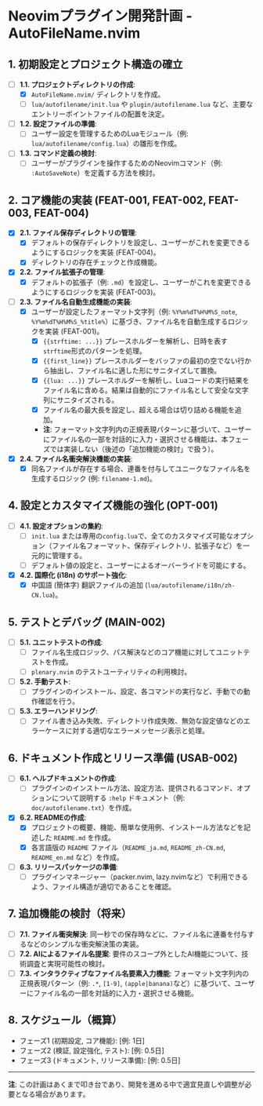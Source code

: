 # Neovimプラグイン開発計画 - AutoFileName.nvim

## 1. 初期設定とプロジェクト構造の確立

*   [ ] **1.1. プロジェクトディレクトリの作成**:
    *   [x] `AutoFileName.nvim/` ディレクトリを作成。
    *   [ ] `lua/autofilename/init.lua` や `plugin/autofilename.lua` など、主要なエントリーポイントファイルの配置を決定。
*   [ ] **1.2. 設定ファイルの準備**:
    *   [ ] ユーザー設定を管理するためのLuaモジュール（例: `lua/autofilename/config.lua`）の雛形を作成。
*   [ ] **1.3. コマンド定義の検討**:
    *   [ ] ユーザーがプラグインを操作するためのNeovimコマンド（例: `:AutoSaveNote`）を定義する方法を検討。

## 2. コア機能の実装 (FEAT-001, FEAT-002, FEAT-003, FEAT-004)

*   [x] **2.1. ファイル保存ディレクトリの管理**:
    *   [x] デフォルトの保存ディレクトリを設定し、ユーザーがこれを変更できるようにするロジックを実装 (FEAT-004)。
    *   [x] ディレクトリの存在チェックと作成機能。
*   [x] **2.2. ファイル拡張子の管理**:
    *   [x] デフォルトの拡張子（例: `.md`）を設定し、ユーザーがこれを変更できるようにするロジックを実装 (FEAT-003)。
*   [ ] **2.3. ファイル名自動生成機能の実装**:
    *   [x] ユーザーが設定したフォーマット文字列（例: `%Y%m%dT%H%M%S_note`, `%Y%m%dT%H%M%S_%title%`）に基づき、ファイル名を自動生成するロジックを実装 (FEAT-001)。
        *   [x] `{{strftime: ...}}` プレースホルダーを解析し、日時を表す`strftime`形式のパターンを処理。
        *   [x] `{{first_line}}` プレースホルダーをバッファの最初の空でない行から抽出し、ファイル名に適した形にサニタイズして置換。
        *   [x] `{{lua: ...}}` プレースホルダーを解析し、Luaコードの実行結果をファイル名に含める。結果は自動的にファイル名として安全な文字列にサニタイズされる。
        *   [x] ファイル名の最大長を設定し、超える場合は切り詰める機能を追加。
        *   **注**: フォーマット文字列内の正規表現パターンに基づいて、ユーザーにファイル名の一部を対話的に入力・選択させる機能は、本フェーズでは実装しない（後述の「追加機能の検討」で扱う）。
*   [x] **2.4. ファイル名衝突解決機能の実装**:
    *   [x] 同名ファイルが存在する場合、連番を付与してユニークなファイル名を生成するロジック (例: `filename-1.md`)。

## 4. 設定とカスタマイズ機能の強化 (OPT-001)

*   [ ] **4.1. 設定オプションの集約**:
    *   [ ] `init.lua` または専用の`config.lua`で、全てのカスタマイズ可能なオプション（ファイル名フォーマット、保存ディレクトリ、拡張子など）を一元的に管理する。
    *   [ ] デフォルト値の設定と、ユーザーによるオーバーライドを可能にする。
*   [x] **4.2. 国際化 (i18n) のサポート強化**:
    *   [x] 中国語 (簡体字) 翻訳ファイルの追加 (`lua/autofilename/i18n/zh-CN.lua`)。

## 5. テストとデバッグ (MAIN-002)

*   [ ] **5.1. ユニットテストの作成**:
    *   [ ] ファイル名生成ロジック、パス解決などのコア機能に対してユニットテストを作成。
    *   [ ] `plenary.nvim` のテストユーティリティの利用検討。
*   [ ] **5.2. 手動テスト**:
    *   [ ] プラグインのインストール、設定、各コマンドの実行など、手動での動作確認を行う。
*   [ ] **5.3. エラーハンドリング**:
    *   [ ] ファイル書き込み失敗、ディレクトリ作成失敗、無効な設定値などのエラーケースに対する適切なエラーメッセージ表示と処理。

## 6. ドキュメント作成とリリース準備 (USAB-002)

*   [ ] **6.1. ヘルプドキュメントの作成**:
    *   [ ] プラグインのインストール方法、設定方法、提供されるコマンド、オプションについて説明する `:help` ドキュメント（例: `doc/autofilename.txt`）を作成。
*   [x] **6.2. READMEの作成**:
    *   [x] プロジェクトの概要、機能、簡単な使用例、インストール方法などを記述した `README.md` を作成。
    *   [x] 各言語版の `README` ファイル（`README_ja.md`, `README_zh-CN.md`, `README_en.md` など）を作成。
*   [ ] **6.3. リリースパッケージの準備**:
    *   [ ] プラグインマネージャー（packer.nvim, lazy.nvimなど）で利用できるよう、ファイル構造が適切であることを確認。

## 7. 追加機能の検討（将来）

*   [ ] **7.1. ファイル衝突解決**: 同一秒での保存時などに、ファイル名に連番を付与するなどのシンプルな衝突解決策の実装。
*   [ ] **7.2. AIによるファイル名提案**: 要件のスコープ外としたAI機能について、技術調査と実現可能性の検討。
*   [ ] **7.3. インタラクティブなファイル名要素入力機能**: フォーマット文字列内の正規表現パターン（例: `.*`, `[1-9]`, `(apple|banana)`など）に基づいて、ユーザーにファイル名の一部を対話的に入力・選択させる機能。

## 8. スケジュール（概算）

*   フェーズ1 (初期設定, コア機能): [例: 1日]
*   フェーズ2 (検証, 設定強化, テスト): [例: 0.5日]
*   フェーズ3 (ドキュメント, リリース準備): [例: 0.5日]

---
**注**: この計画はあくまで叩き台であり、開発を進める中で適宜見直しや調整が必要となる場合があります。
